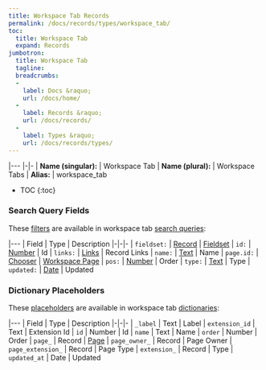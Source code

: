 ```yaml
---
title: Workspace Tab Records
permalink: /docs/records/types/workspace_tab/
toc:
  title: Workspace Tab
  expand: Records
jumbotron:
  title: Workspace Tab
  tagline: 
  breadcrumbs:
  -
    label: Docs &raquo;
    url: /docs/home/
  -
    label: Records &raquo;
    url: /docs/records/
  -
    label: Types &raquo;
    url: /docs/records/types/
---
```


|---
|-|-
| **Name (singular):** | Workspace Tab
| **Name (plural):** | Workspace Tabs
| **Alias:** | workspace_tab

* TOC
{:toc}

### Search Query Fields

These [filters](/docs/search/filters/) are available in workspace tab [search queries](/docs/search/):

|---
| Field | Type | Description
|-|-|-
| `fieldset:` | [Record](/docs/search/deep-search/) | [Fieldset](/docs/records/types/custom_fieldset/)
| `id:` | [Number](/docs/search/filters/numbers/) | Id
| `links:` | [Links](/docs/search/filters/links/) | Record Links
| `name:` | [Text](/docs/search/filters/text/) | Name
| `page.id:` | [Chooser](/docs/search/filters/choosers/) | [Workspace Page](/docs/records/types/workspace_page/)
| `pos:` | [Number](/docs/search/filters/numbers/) | Order
| `type:` | [Text](/docs/search/filters/text/) | Type
| `updated:` | [Date](/docs/search/filters/dates/) | Updated

### Dictionary Placeholders

These [placeholders](/docs/bots/scripting/placeholders/) are available in workspace tab [dictionaries](/docs/bots/behaviors/dictionaries/):

|---
| Field | Type | Description
|-|-|-
| `_label` | Text | Label
| `extension_id` | Text | Extension Id
| `id` | Number | Id
| `name` | Text | Name
| `order` | Number | Order
| `page_` | Record | [Page](/docs/records/types/workspace_tab/)
| `page_owner_` | Record | Page Owner
| `page_extension_` | Record | Page Type
| `extension_` | Record | Type
| `updated_at` | Date | Updated
